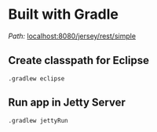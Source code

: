 # Built with Gradle

*Path:* [localhost:8080/jersey/rest/simple](http://localhost:8080/jersey/rest/simple)

## Create classpath for Eclipse
`.gradlew eclipse`

## Run app in Jetty Server
`.gradlew jettyRun`
